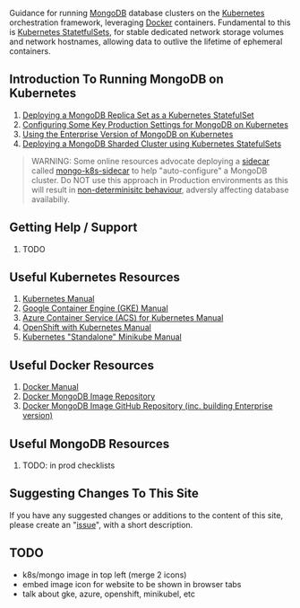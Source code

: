Guidance for running [MongoDB](https://www.mongodb.com/) database clusters on the [Kubernetes](https://kubernetes.io/) orchestration framework, leveraging [Docker](https://www.docker.com/) containers. Fundamental to this is [Kubernetes StatetfulSets](https://kubernetes.io/docs/concepts/workloads/controllers/statefulset/), for stable dedicated network storage volumes and network hostnames, allowing data to outlive the lifetime of ephemeral containers.

## Introduction To Running MongoDB on Kubernetes

1. [Deploying a MongoDB Replica Set as a Kubernetes StatefulSet](http://pauldone.blogspot.com/2017/06/deploying-mongodb-on-kubernetes-gke25.html)
2. [Configuring Some Key Production Settings for MongoDB on Kubernetes](http://pauldone.blogspot.com/2017/06/mongodb-kubernetes-production-settings.html)
3. [Using the Enterprise Version of MongoDB on Kubernetes](http://pauldone.blogspot.com/2017/06/enterprise-mongodb-on-kubernetes.html)
4. [Deploying a MongoDB Sharded Cluster using Kubernetes StatefulSets](http://pauldone.blogspot.com/2017/07/sharded-mongodb-kubernetes.html)


> WARNING: Some online resources advocate deploying a [sidecar](https://docs.microsoft.com/en-us/azure/architecture/patterns/sidecar) called [mongo-k8s-sidecar](https://lh4.googleusercontent.com/ohALxLD4Ugj5FCwWqgqZ4xP9al4lTgrPDc9HsgPWYRZRz_buuYK6LKSC7A5n98DdOO-Po3Zq77Yt43-QhTWdIaXqltHI7PX0zMXAXbpiilYgdowGZapG0lJ9lgubwBj1CwNHHtXA) to help "auto-configure" a MongoDB cluster. Do NOT use this approach in Production environments as this will result in [non-determinisitc behaviour](http://pauldone.blogspot.com/2017/06/deploying-mongodb-on-kubernetes-gke25.html), adversly affecting database availabiliy.

## Getting Help / Support

1. TODO

## Useful Kubernetes Resources

1. [Kubernetes Manual](https://kubernetes.io/docs/concepts/)
2. [Google Container Engine (GKE) Manual](https://cloud.google.com/container-engine/docs/)
3. [Azure Container Service (ACS) for Kubernetes Manual](https://docs.microsoft.com/en-us/azure/container-service/kubernetes/)
4. [OpenShift with Kubernetes Manual](https://docs.openshift.org/latest/welcome/index.html)
5. [Kubernetes "Standalone" Minikube Manual](https://kubernetes.io/docs/getting-started-guides/minikube/)

## Useful Docker Resources

1. [Docker Manual](https://docs.docker.com/engine/)
2. [Docker MongoDB Image Repository](https://hub.docker.com/_/mongo/)
3. [Docker MongoDB Image GitHub Repository (inc. building Enterprise version)](https://github.com/docker-library/mongo)

## Useful MongoDB Resources

1. TODO: in prod checklists

## Suggesting Changes To This Site

If you have any suggested changes or additions to the content of this site, please create an "[issue](https://github.com/pkdone/k8smongodb/issues)", with a short description.


## TODO

* k8s/mongo image in top left (merge 2 icons)
* embed image icon for website to be shown in browser tabs
* talk about gke, azure, openshift, minikubel, etc
